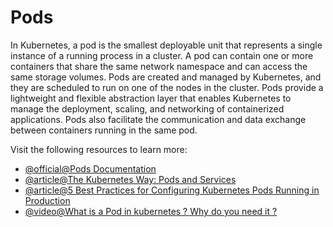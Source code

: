 # Pods

In Kubernetes, a pod is the smallest deployable unit that represents a single instance of a running process in a cluster. A pod can contain one or more containers that share the same network namespace and can access the same storage volumes. Pods are created and managed by Kubernetes, and they are scheduled to run on one of the nodes in the cluster. Pods provide a lightweight and flexible abstraction layer that enables Kubernetes to manage the deployment, scaling, and networking of containerized applications. Pods also facilitate the communication and data exchange between containers running in the same pod.

Visit the following resources to learn more:

- [@official@Pods Documentation](https://kubernetes.io/docs/concepts/workloads/pods/)
- [@article@The Kubernetes Way: Pods and Services](https://thenewstack.io/kubernetes-way-part-one/)
- [@article@5 Best Practices for Configuring Kubernetes Pods Running in Production](https://thenewstack.io/5-best-practices-for-configuring-kubernetes-pods-running-in-production/)
- [@video@What is a Pod in kubernetes ? Why do you need it ?](https://www.youtube.com/watch?v=k0fzMZgpp14)